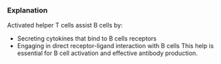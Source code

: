 ### Explanation
Activated helper T cells assist B cells by:
- Secreting cytokines that bind to B cells receptors
- Engaging in direct receptor-ligand interaction with B cells
This help is essential for B cell activation and effective antibody production. 